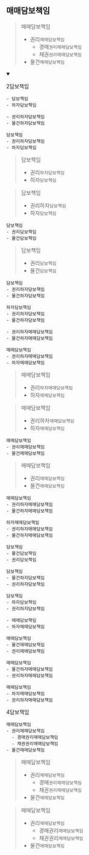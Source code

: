## 매매담보책임
> 매매담보책임
> - 권리`매매담보책임`
>   - 경매`권리매매담보책임`
>   - 채권`권리매매담보책임`
> - 물건`매매담보책임`
<details open>
    <summary></summary>

2담보책임
```
- 담보책임
- 하자담보책임
```
```
- 권리하자담보책임
- 물건하자담보책임
```
```
담보책임
- 권리하자담보책임
- 하자담보책임
```
> 담보책임
> - 권리`하자담보책임`
> - 하자`담보책임`

> 담보책임
> - 권리하자`담보책임`
> - 하자`담보책임`
```
담보책임
- 권리담보책임
- 물건담보책임
```
> 담보책임
> - 권리`담보책임`
> - 물건`담보책임`
```
담보책임
- 권리하자담보책임
- 물건하자담보책임
```
```
하자담보책임
- 권리하자담보책임
- 물건하자담보책임
```
```
- 권리하자매매담보책임
- 물건하자매매담보책임
```
```
매매담보책임
- 권리하자매매담보책임
- 하자매매담보책임
```
> 매매담보책임
> - 권리`하자매매담보책임`
> - 하자`매매담보책임`

> 매매담보책임
> - 권리하자`매매담보책임`
> - 하자`매매담보책임`
```
매매담보책임
- 권리매매담보책임
- 물건매매담보책임
```
> 매매담보책임
> - 권리`매매담보책임`
> - 물건`매매담보책임`
```
매매담보책임
- 권리하자매매담보책임
- 물건하자매매담보책임
```
```
하자매매담보책임
- 권리하자매매담보책임
- 물건하자매매담보책임
```


```
담보책임
- 물건담보책임
- 권리담보책임
```
```
담보책임
- 물건하자담보책임
- 권리하자담보책임
```
```
담보책임
- 하자담보책임
- 권리하자담보책임
```
```
- 매매담보책임
- 하자매매담보책임
```
```
매매담보책임
- 물건매매담보책임
- 권리매매담보책임
```
```
매매담보책임
- 물건하자매매담보책임
- 권리하자매매담보책임
```
```
매매담보책임
- 하자매매담보책임
- 권리하자매매담보책임
```


4담보책임
```
매매담보책임
- 권리매매담보책임
  - 경매권리매매담보책임
  - 채권권리매매담보책임
- 물건매매담보책임
```
> 매매담보책임
> - 권리`매매담보책임`
>   - 경매`권리매매담보책임`
>   - 채권`권리매매담보책임`
> - 물건`매매담보책임`

> 매매담보책임
> - 권리`매매담보책임`
>   - 경매권리`매매담보책임`
>   - 채권권리`매매담보책임`
> - 물건`매매담보책임`
</details>